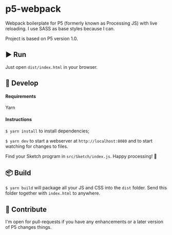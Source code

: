 # p5-webpack

Webpack boilerplate for P5 (formerly known as Processing JS) with live reloading. I use SASS as base styles because I can.

Project is based on P5 version 1.0.

## ▶️ Run

Just open `dist/index.html` in your browser.

## 🔧 Develop

#### Requirements

Yarn

#### Instructions

`$ yarn install` to install dependencies;

`$ yarn dev` to start a webserver at `http://localhost:8080` and to start watching for changes to files.

Find your Sketch program in `src/Sketch/index.js`. Happy processing! 🥳

## 📦 Build

`$ yarn build` will package all your JS and CSS into the `dist` folder. Send this folder together with `index.html` to anywhere.

## 💙 Contribute

I'm open for pull-requests if you have any enhancements or a later version of P5 changes things.
